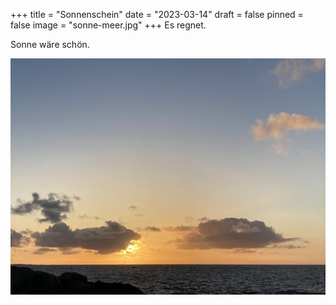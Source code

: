 +++
title = "Sonnenschein"
date = "2023-03-14"
draft = false
pinned = false
image = "sonne-meer.jpg"
+++
Es regnet.

Sonne wäre schön.

![](sonne-meer.jpg "Sonne")
